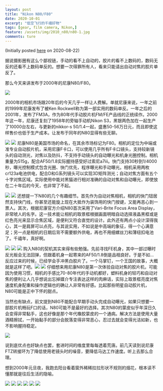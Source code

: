 ```yaml
---
layout: post
title: "Nikon N80/F80"
date: 2020-10-01
excerpt: "低空飞行的千禧好物"
tags: [gear, film camera, Nikon,]
feature: /assets/img/2010_n80/n80-1.jpg
comments: ture
---
```

(Initially posted [here](https://post.smzdm.com/p/akmvpm64/) on 2020-08-22)

据说摄影圈有这么个鄙视链，手动的看不上自动的，胶片的看不上数码的，数码无反的还看不上数码单反的。想要一次得罪所有人，看来只能请出自动对焦的胶片单反了。

那么今天来讲发布于2000年的尼康N80/F80。

![](/assets/img/2010_n80/n80-6.jpg)

​
2000年的相机市场跟20年后的今天几乎一样让人费解。单就尼康来说，一年之前的1999年尼康发布了被Ken Rockwell称为第一部实用的数码单反。一年之后的2001年，发布了FM3A，作为80年代手动胶片机FM/FE产品线的正统续作。2000年这一年，尼康还复刻了1958年的旁轴手动机Nikon S3，黑银两色加在一起生产了10000台左右，与更新的nikkor-s 50/1.4一起，盛惠50-56万日元，而且即使这样售价也低于生产成本。让发布于同年的N80显得有些无聊。

![](/assets/img/2010_n80/n80-3.jpg)
![](/assets/img/2010_n80/n80-4.jpg)
​
尼康N80是美国市场的命名，在其余市场标记为F80。相机的定位为中端或准专业自动胶片机，采用尼康F卡口，可以使用几乎所有F卡口镜头，支持较新镜头的自动测光，对焦以及防抖，不支持手动镜头的自动曝光和机身光圈控制。相机重量为515g，配合AF50/1.8实际握持感受好过索尼a7iii。快门支持30秒到1/4000秒，曝光控制模式包含光圈、快门优先，程序曝光和手动曝光。相机采用两枚cr123a电池供电，配合D和G系列镜头可以实现3D矩阵测光；自动对焦方面有五个十字对焦区域。实际使用中能对黑猫进行相对准确的自动对焦和自动曝光，即使放在二十年后的今天，也非常了不起。

​![](/assets/img/2010_n80/hp5-1.jpg)
![](/assets/img/2010_n80/hp5-7.jpg)
​
还想提一下N80的几个有趣细节。首先作为自动对焦相机，相机的快门钮居然支持快门线，你甚至还能旋上现在大抵作为装饰用的快门按键，又能再恶心到一票人。其次，根据尼康官方介绍N80首次采用了Vari-Brite Focus Area Display，非常唬人的名字。这一技术能让相机的取景框根据画面明暗自动选择液晶黑框或是红色亮光来显示合焦区域，是便利又符合直觉的设计。此外还有两点小设计深得我心，其一是肩屏可以点亮，与其说实用，不如说是中高端的象征，得一个心满意足；另一点是相机的日期后背不需要额外供电，再也不用细螺丝刀和薄纽扣电池了。千禧年，真好啊。

![](/assets/img/2010_n80/n80-10.jpg)
![](/assets/img/2010_n80/n80-9.jpg)
![](/assets/img/2010_n80/n80-8.jpg)
​
购入N80的契机其实来得有些勉强。先前寻找FE机身，其中一部过曝时反光板会无法回弹，但跟着机身一起寄来的AF50/1.8倒是品相良好。于是不如...反应过来的时候，已经学会手冲黑白胶片了。一个马掌钉，一个王国的故事，大概就是这样了吧。
​
![](/assets/img/2010_n80/n80-5.jpg)
![](/assets/img/2010_n80/n80-7.jpg)
​
仔细想来用尼康N80是第一次体验自动对焦的胶片机，可能因为使用习惯，相机的手感比70-80年代的手动机都好，塑料机身的轻巧和自动对焦的便利让人几乎想说出忘掉媒介专注表达这样的肉麻话，实际上取景框亮度对焦速度机身配重和操作逻辑也的确让人非常有好感。比起那些明星自动胶片机，N80可能是正中下怀的甜点。

当然也有缺点，前文提到N80不能配合早期手动头完成自动曝光，如果只想要一部胶片机畅玩F口的话，N80可能不是最好的选择。其次N80的蒙皮似乎年深日久会变得非常黏手，这也好像是那个年代橡胶蒙皮的一个通病。解决方法是使用大量酒精擦拭，一开始黏手的部分会脱落变得非常恶心，忍过去就会变得光洁如新，也不影响握持稳定。

![](/assets/img/2010_n80/n80-1.jpg)

说到底优点也好缺点也罢，套进时间的维度里每每透着荒唐。前几天读到说尼康FTZ转接环为了降低使用老镜头时的噪音，要降低马达工作速度。听上去那么合理。

​想到2000年元旦夜，我跑去阳台看着窗外稀稀拉拉形状不规则的烟花，根本读不懂那就是往后生活的隐喻。

![](/assets/img/2010_n80/hp5-2.jpg)
![](/assets/img/2010_n80/hp5-3.jpg)
![](/assets/img/2010_n80/hp5-4.jpg)
![](/assets/img/2010_n80/hp5-5.jpg)
![](/assets/img/2010_n80/hp5-8.jpg)
![](/assets/img/2010_n80/hp5-6.jpg)